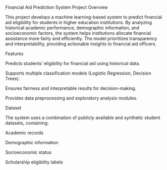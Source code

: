 Financial Aid Prediction System
Project Overview

This project develops a machine learning-based system to predict financial aid eligibility for students in higher education institutions. By analyzing historical academic performance, demographic information, and socioeconomic factors, the system helps institutions allocate financial assistance more fairly and efficiently. The model prioritizes transparency and interpretability, providing actionable insights to financial aid officers.

Features

Predicts students’ eligibility for financial aid using historical data.

Supports multiple classification models (Logistic Regression, Decision Trees).

Ensures fairness and interpretable results for decision-making.

Provides data preprocessing and exploratory analysis modules.

Dataset

The system uses a combination of publicly available and synthetic student datasets, containing:

Academic records

Demographic information

Socioeconomic status

Scholarship eligibility labels
